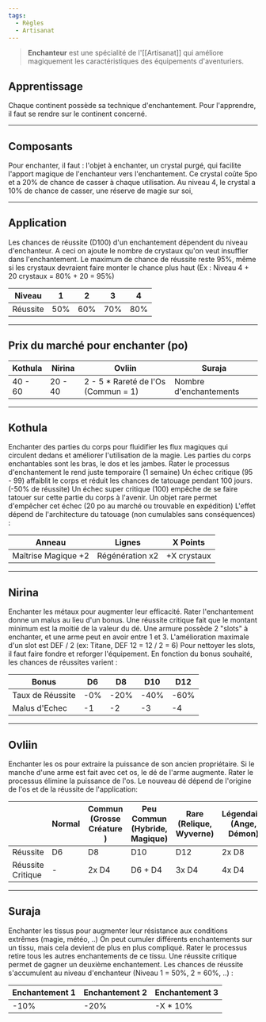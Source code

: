 ```yaml
---
tags:
  - Règles
  - Artisanat
---
```

> **Enchanteur** est une spécialité de l'[[Artisanat]] qui améliore magiquement les caractéristiques des équipements d'aventuriers.

## Apprentissage
Chaque continent possède sa technique d'enchantement.
Pour l'apprendre, il faut se rendre sur le continent concerné.

---

## Composants
Pour enchanter, il faut :
l'objet à enchanter,
un crystal purgé, qui facilite l'apport magique de l'enchanteur vers l'enchantement.
Ce crystal coûte 5po et a 20% de chance de casser à chaque utilisation.
Au niveau 4, le crystal a 10% de chance de casser,
une réserve de magie sur soi,

---

## Application
Les chances de réussite (D100) d'un enchantement dépendent du niveau d'enchanteur.
A ceci on ajoute le nombre de crystaux qu'on veut insuffler dans l'enchantement.
Le maximum de chance de réussite reste 95%, même si les crystaux devraient faire monter le chance plus haut (Ex : Niveau 4 + 20 crystaux = 80% + 20 = 95%)

| Niveau   | 1   | 2   | 3   | 4   |
| -------- | --- | --- | --- | --- |
| Réussite | 50% | 60% | 70% | 80% |

---

## Prix du marché pour enchanter (po)

| Kothula | Nirina  | Ovliin                              | Suraja                  |
| ------- | ------- | ----------------------------------- | ----------------------- |
| 40 - 60 | 20 - 40 | 2 - 5 * Rareté de l'Os (Commun = 1) | Nombre d'enchantements  |

---

## Kothula
Enchanter des parties du corps pour fluidifier les flux magiques qui circulent dedans et améliorer l'utilisation de la magie.
Les parties du corps enchantables sont les bras, le dos et les jambes.
Rater le processus d'enchantement le rend juste temporaire (1 semaine)
Un échec critique (95 - 99) affaiblit le corps et réduit les chances de tatouage pendant 100 jours. (-50% de réussite)
Un échec super critique (100) empêche de se faire tatouer sur cette partie du corps à l'avenir.
	Un objet rare permet d'empêcher cet échec (20 po au marché ou trouvable en expédition)
L'effet dépend de l'architecture du tatouage (non cumulables sans conséquences) :

| Anneau              | Lignes          | X Points    |
| ------------------- | --------------- | ----------- |
| Maîtrise Magique +2 | Régénération x2 | +X crystaux |

---

## Nirina
Enchanter les métaux pour augmenter leur efficacité.
Rater l'enchantement donne un malus au lieu d'un bonus.
Une réussite critique fait que le montant minimum est la moitié de la valeur du dé.
Une armure possède 2 "slots" à enchanter, et une arme peut en avoir entre 1 et 3.
L'amélioration maximale d'un slot est DEF / 2 (ex: Titane, DEF 12 = 12 / 2 = 6)
Pour nettoyer les slots, il faut faire fondre et reforger l'équipement.
En fonction du bonus souhaité, les chances de réussites varient :

| Bonus            | D6  | D8   | D10  | D12  |
| ---------------- | --- | ---- | ---- | ---- |
| Taux de Réussite | -0% | -20% | -40% | -60% |
| Malus d'Echec    | -1  | -2   | -3   | -4   |

---

## Ovliin
Enchanter les os pour extraire la puissance de son ancien propriétaire.
Si le manche d'une arme est fait avec cet os, le dé de l'arme augmente.
Rater le processus élimine la puissance de l'os.
Le nouveau dé dépend de l'origine de l'os et de la réussite de l'application:

|                   | Normal | Commun (Grosse Créature ) | Peu Commun (Hybride, Magique) | Rare (Relique, Wyverne) | Légendaire (Ange, Démon) |
| ----------------- | ------ | ------------------------- | ----------------------------- | ----------------------- | ------------------------ |
| Réussite          | D6     | D8                        | D10                           | D12                     | 2x D8                    |
| Réussite Critique | -      | 2x D4                     | D6 + D4                       | 3x D4                   | 4x D4                    |

---

## Suraja
Enchanter les tissus pour augmenter leur résistance aux conditions extrêmes (magie, météo, ..)
On peut cumuler différents enchantements sur un tissu, mais cela devient de plus en plus compliqué.
Rater le processus retire tous les autres enchantements de ce tissu.
Une réussite critique permet de gagner un deuxième enchantement.
Les chances de réussite s'accumulent au niveau d'enchanteur (Niveau 1 = 50%, 2 = 60%, ..) :

| Enchantement 1 | Enchantement 2 | Enchantement 3 |
| -------------- | -------------- | -------------- |
| -10%           | -20%           | -X * 10%       |

